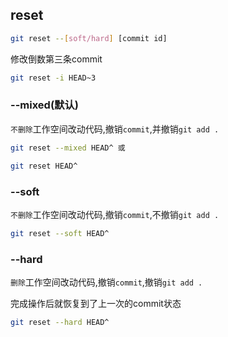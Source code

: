 <!--
 * @Description: 
 * @Version: 1.0
 * @Author: DaLao
 * @Email: dalao_li@163.com
 * @Date: 2022-03-24 23:33:20
 * @LastEditors: dalao
 * @LastEditTime: 2022-04-18 20:05:12
-->


## reset


```sh
git reset --[soft/hard] [commit id]
```

修改倒数第三条commit

```sh
git reset -i HEAD~3
```



### --mixed(默认)


`不删除`工作空间改动代码,撤销`commit`,并撤销`git add .`

```sh
git reset --mixed HEAD^ 或

git reset HEAD^
```



### --soft


`不删除`工作空间改动代码,撤销`commit`,不撤销`git add .` 

```sh
git reset --soft HEAD^
```



### --hard


`删除`工作空间改动代码,撤销`commit`,撤销`git add .`

完成操作后就恢复到了上一次的commit状态

```sh
git reset --hard HEAD^
```